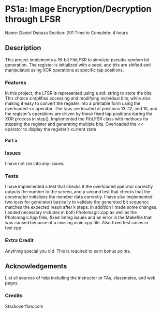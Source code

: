# PS1a: Image Encryption/Decryption through LFSR
Name: Daniel Dsouza
Section: 201
Time to Complete: 4 hours

## Description
This project implements a 16-bit FibLFSR to simulate pseudo-random bit generation. The register is initialized with a seed, and bits are shifted and manipulated using XOR operations at specific tap positions.

### Features
In this project, the LFSR is represented using a std::string to store the bits. This choice simplifies accessing and modifying individual bits, while also making it easy to convert the register into a printable form using the overloaded << operator. The taps are located at positions 13, 12, and 10, and the register’s operations are driven by these fixed tap positions during the XOR process in step().
Implemented the FibLFSR class with methods for stepping the register and generating multiple bits.
Overloaded the << operator to display the register’s current state.

#### Part a

### Issues
I have not ran into any issues.

### Tests
I have implemented a test that checks if the overloaded operator correctly outputs the number to the screen, and a second test that checks that the constructor initializes the member data correctly. I have also implemented two tests for generate() basically to validate the generated bit sequence matches the expected result after k steps. In addition I made some changes. I added necessary includes in both Photomagic.cpp as well as the Photomagic.hpp files, fixed linting issues and an error in the Makefile that was caused because of a missing main.cpp file. Also fixed test cases in test.cpp.

### Extra Credit
Anything special you did. This is required to earn bonus points.

## Acknowledgements
List all sources of help including the instructor or TAs, classmates, and web pages.

### Credits
Stackoverflow.com

